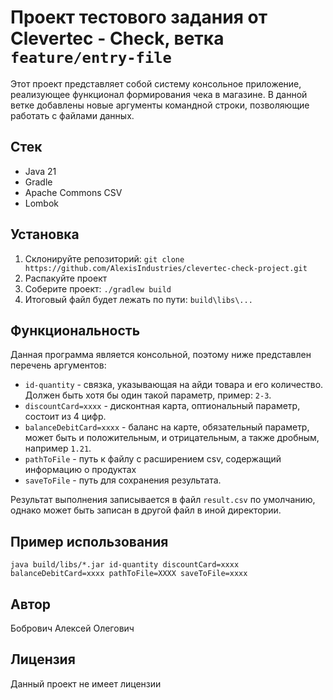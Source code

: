 # Проект тестового задания от Clevertec - Check, ветка `feature/entry-file`

Этот проект представляет собой систему консольное приложение, реализующее функционал формирования чека в магазине. В данной ветке добавлены новые аргументы командной строки, позволяющие работать с файлами данных.

## Стек
* Java 21
* Gradle
* Apache Commons CSV
* Lombok

## Установка

1. Склонируйте репозиторий:
   ```git clone https://github.com/AlexisIndustries/clevertec-check-project.git```
2. Распакуйте проект
3. Соберите проект: ```./gradlew build```
4. Итоговый файл будет лежать по пути: ```build\libs\...```

## Функциональность
Данная программа является консольной, поэтому ниже представлен перечень аргументов:

* `id-quantity` - связка, указывающая на айди товара и его количество. Должен быть хотя бы один такой параметр, пример: `2-3`.
* `discountCard=xxxx` - дисконтная карта, оптиональный параметр, состоит из 4 цифр.
* `balanceDebitCard=xxxx` - баланс на карте, обязательный параметр, может быть и положительным, и отрицательным, а также дробным, например `1.21`.
* `pathToFile` - путь к файлу с расширением csv, содержащий информацию о продуктах
* `saveToFile` - путь для сохранения результата.

Результат выполнения записывается в файл `result.csv` по умолчанию, однако может быть записан в другой файл в иной директории.

## Пример использования

`java build/libs/*.jar id-quantity discountCard=xxxx
balanceDebitCard=xxxx pathToFile=XXXX saveToFile=xxxx`

## Автор

Бобрович Алексей Олегович

## Лицензия

Данный проект не имеет лицензии
